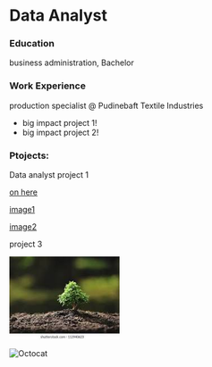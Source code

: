 # Data Analyst

### Education
business administration, Bachelor

### Work Experience
production specialist @ Pudinebaft Textile Industries
- big impact project 1!
- big impact project 2!


### Ptojects:
Data analyst project 1

[on here](http://www.google.com)

[image1](assets/img/project1.png)

[image2](assets/img/projrct2.jpeg)

project 3

![Octocat](assets/img/project3.jpeg)

![Octocat](https://github.githubassets.com/images/icons/emoji/octocat.png)
